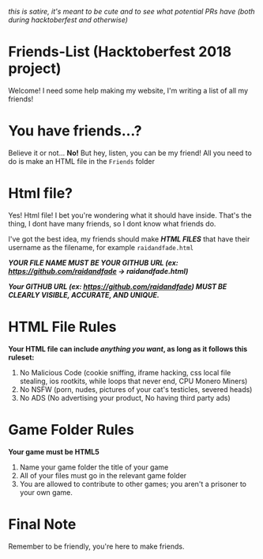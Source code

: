 *this is satire, it's meant to be cute and to see what potential PRs have (both during hacktoberfest and otherwise)*

# Friends-List (Hacktoberfest 2018 project)
Welcome! I need some help making my website, I'm writing a list of all my friends!


# You have friends...?
Believe it or not... **No!** 
But hey, listen, you can be my friend!
All you need to do is make an HTML file in the `Friends` folder

# Html file?
Yes! Html file!
I bet you're wondering what it should have inside. 
That's the thing, I dont have many friends, so I dont know what friends do.

I've got the best idea, my friends should make ***HTML FILES*** that have their username as the filename, for example 
`raidandfade.html`

***YOUR FILE NAME MUST BE YOUR GITHUB URL (ex: https://github.com/raidandfade -> raidandfade.html)***

***Your GITHUB URL (ex: https://github.com/raidandfade) MUST BE CLEARLY VISIBLE, ACCURATE, AND UNIQUE.***

# HTML File Rules
**Your HTML file can include *anything you want*, as long as it follows this ruleset:**
1. No Malicious Code (cookie sniffing, iframe hacking, css local file stealing, ios rootkits, while loops that never end, CPU Monero Miners)
2. No NSFW (porn, nudes, pictures of your cat's testicles, severed heads)
3. No ADS (No advertising your product, No having third party ads)

# Game Folder Rules
**Your game must be HTML5**
1. Name your game folder the title of your game
2. All of your files must go in the relevant game folder
3. You are allowed to contribute to other games; you aren't a prisoner to your own game.

# Final Note
Remember to be friendly, you're here to make friends.
